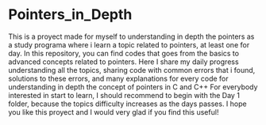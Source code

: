 # Pointers_in_Depth
This is a proyect made for myself to understanding in depth the pointers as a study programa where i learn a topic related to pointers, at least one for day.
In this repository, you can find codes that goes from the basics to advanced concepts related to pointers.
Here I share my daily progress understanding all the topics, sharing code with common errors that i found, solutions to these errors, and many explanations for every
code for understanding in depth the concept of pointers in C and C++
For everybody interested in start to learn, I should recommend to begin with the Day 1 folder, because the topics difficulty increases as the days passes.
I hope you like this proyect and I would very glad if you find this useful!
